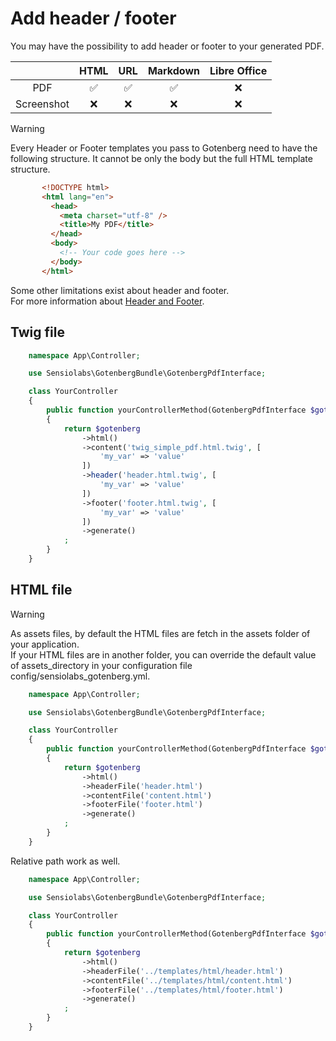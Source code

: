 # Add header / footer

You may have the possibility to add header or footer to your generated PDF.

|            |        HTML        |        URL         |      Markdown      | Libre Office |
|:----------:|:------------------:|:------------------:|:------------------:|:------------:|
|    PDF     | :white_check_mark: | :white_check_mark: | :white_check_mark: |     :x:      |
| Screenshot |        :x:         |        :x:         |        :x:         |     :x:      |

> [!WARNING]  
> Every Header or Footer templates you pass to Gotenberg need to have 
> the following structure. It cannot be only the body but the full HTML template structure.
> ```html
>        <!DOCTYPE html>
>        <html lang="en">
>          <head>
>            <meta charset="utf-8" />
>            <title>My PDF</title>
>          </head>
>          <body>
>            <!-- Your code goes here -->
>          </body>
>        </html>
> ```
>
> Some other limitations exist about header and footer.  
> For more information about [Header and Footer](https://gotenberg.dev/docs/routes#header-footer-chromium).

## Twig file

```php
    namespace App\Controller;

    use Sensiolabs\GotenbergBundle\GotenbergPdfInterface;

    class YourController
    {
        public function yourControllerMethod(GotenbergPdfInterface $gotenberg): Response
        {
            return $gotenberg
                ->html()
                ->content('twig_simple_pdf.html.twig', [
                    'my_var' => 'value'
                ])
                ->header('header.html.twig', [
                    'my_var' => 'value'
                ])
                ->footer('footer.html.twig', [
                    'my_var' => 'value'
                ])
                ->generate()
            ;
        }
    }
```

## HTML file

> [!WARNING]  
> As assets files, by default the HTML files are fetch in the assets folder of 
> your application.  
> If your  HTML files are in another folder, you can override the default value 
> of assets_directory in your configuration file config/sensiolabs_gotenberg.yml.

```php
    namespace App\Controller;

    use Sensiolabs\GotenbergBundle\GotenbergPdfInterface;

    class YourController
    {
        public function yourControllerMethod(GotenbergPdfInterface $gotenberg): Response
        {
            return $gotenberg
                ->html()
                ->headerFile('header.html')
                ->contentFile('content.html')
                ->footerFile('footer.html')
                ->generate()
            ;
        }
    }
```

Relative path work as well.

```php
    namespace App\Controller;

    use Sensiolabs\GotenbergBundle\GotenbergPdfInterface;

    class YourController
    {
        public function yourControllerMethod(GotenbergPdfInterface $gotenberg): Response
        {
            return $gotenberg
                ->html()
                ->headerFile('../templates/html/header.html')
                ->contentFile('../templates/html/content.html')
                ->footerFile('../templates/html/footer.html')
                ->generate()
            ;
        }
    }
```
